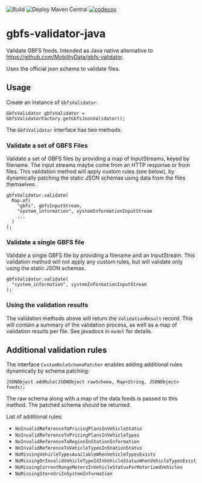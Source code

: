 ![Build](https://github.com/entur/gbfs-validator-java/actions/workflows/build.yml/badge.svg?branch=master)
![Deploy Maven Central](https://github.com/entur/gbfs-validator-java/actions/workflows/deploy.yml/badge.svg)
[![codecov](https://codecov.io/gh/entur/gbfs-validator-java/graph/badge.svg?token=WP0DSLPSVR)](https://codecov.io/gh/entur/gbfs-validator-java)

# gbfs-validator-java

Validate GBFS feeds. Intended as Java native alternative to https://github.com/MobilityData/gbfs-validator.

Uses the official json schema to validate files.

## Usage

Create an instance of `GbfsValidator`:

    GbfsValidator gbfsValidator = GbfsValidatorFactory.getGbfsJsonValidator();

The `GbfsValidator` interface has two methods:

### Validate a set of GBFS Files

Validate a set of GBFS files by providing a map of InputStreams, keyed by filename. 
The input streams maybe come from an HTTP response or from files. This validation
method will apply custom rules (see below), by dynamically patching the static JSON
schemas using data from the files themselves.

    gbfsValidator.validate(
      Map.of(
        "gbfs", gbfsInputStream,
        "system_information", systemInformationInputStream
        ...
      )
    );


### Validate a single GBFS file

Validate a single GBFS file by providing a filename and an InputStream. This validation
method will not apply any custom rules, but will validate only using the static JSON
schemas.


    gbfsValidator.validate(
      "system_information", systemInformationInputStream
    ); 

### Using the validation results

The validation methods above will return the `ValidationResult` record. This will contain a summary of the
validation process, as well as a map of validation results per file. See javadocs in `model` for details.


## Additional validation rules

The interface `CustomRuleSchemaPatcher` enables adding additional rules dynamically by schema patching:

    JSONObject addRule(JSONObject rawSchema, Map<String, JSONObject> feeds);

The raw schema along with a map of the data feeds is passed to this method. The patched schema should be returned.

List of additional rules:

* `NoInvalidReferenceToPricingPlansInVehicleStatus`
* `NoInvalidReferenceToPricingPlansInVehicleTypes`
* `NoInvalidReferenceToRegionInStationInformation`
* `NoInvalidReferenceToVehicleTypesInStationStatus`
* `NoMissingVehicleTypesAvailableWhenVehicleTypesExists`
* `NoMissingOrInvalidVehicleTypeIdInVehicleStatusWhenVehicleTypesExist`
* `NoMissingCurrentRangeMetersInVehicleStatusForMotorizedVehicles`
* `NoMissingStoreUriInSystemInformation`

